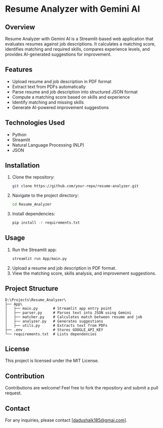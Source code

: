 # Resume Analyzer with Gemini AI

## Overview
Resume Analyzer with Gemini AI is a Streamlit-based web application that evaluates resumes against job descriptions. It calculates a matching score, identifies matching and required skills, compares experience levels, and provides AI-generated suggestions for improvement.

## Features
- Upload resume and job description in PDF format
- Extract text from PDFs automatically
- Parse resume and job description into structured JSON format
- Compute a matching score based on skills and experience
- Identify matching and missing skills
- Generate AI-powered improvement suggestions

## Technologies Used
- Python
- Streamlit
- Natural Language Processing (NLP)
- JSON

## Installation
1. Clone the repository:
   ```sh
   git clone https://github.com/your-repo/resume-analyzer.git
   ```
2. Navigate to the project directory:
   ```sh
   cd Resume_Analyzer
   ```
3. Install dependencies:
   ```sh
   pip install -r requirements.txt
   ```

## Usage
1. Run the Streamlit app:
   ```sh
   streamlit run App/main.py
   ```
2. Upload a resume and job description in PDF format.
3. View the matching score, skills analysis, and improvement suggestions.

## Project Structure
```
D:\Projects\Resume_Analyzer\
├── App\
│   ├── main.py       # Streamlit app entry point
│   ├── parser.py     # Parses text into JSON using Gemini
│   ├── matcher.py    # Calculates match between resume and job
│   ├── analyzer.py   # Generates suggestions
│   ├── utils.py      # Extracts text from PDFs
├── .env              # Stores GOOGLE_API_KEY
└── requirements.txt  # Lists dependencies
```

## License
This project is licensed under the MIT License.

## Contribution
Contributions are welcome! Feel free to fork the repository and submit a pull request.

## Contact
For any inquiries, please contact [dadushaik185@gmai.com].

